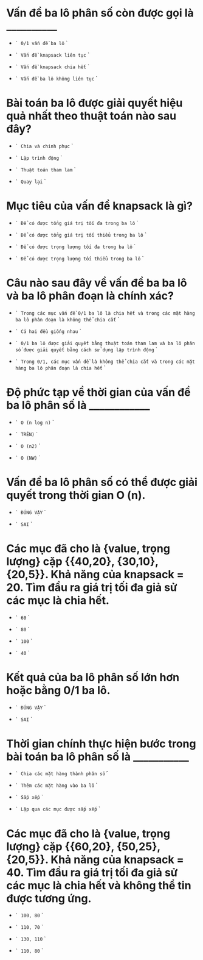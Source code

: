 # Vấn đề ba lô phân số còn được gọi là __________

- `` `
  0/1 vấn đề ba lô
  `` `

* `` `
  Vấn đề knapsack liên tục
  `` `

- `` `
  Vấn đề knapsack chia hết
  `` `

- `` `
  Vấn đề ba lô không liên tục
  `` `

# Bài toán ba lô được giải quyết hiệu quả nhất theo thuật toán nào sau đây?

- `` `
  Chia và chinh phục
  `` `

- `` `
  Lập trình động
  `` `

* `` `
  Thuật toán tham lam
  `` `

- `` `
  Quay lại
  `` `

# Mục tiêu của vấn đề knapsack là gì?

* `` `
  Để có được tổng giá trị tối đa trong ba lô
  `` `

- `` `
  Để có được tổng giá trị tối thiểu trong ba lô
  `` `

- `` `
  Để có được trọng lượng tối đa trong ba lô
  `` `

- `` `
  Để có được trọng lượng tối thiểu trong ba lô
  `` `

# Câu nào sau đây về vấn đề ba ba lô và ba lô phân đoạn là chính xác?

- `` `
  Trong các mục vấn đề 0/1 ba lô là chia hết và trong các mặt hàng ba lô phân đoạn là không thể chia cắt
  `` `

- `` `
  Cả hai đều giống nhau
  `` `

- `` `
  0/1 ba lô được giải quyết bằng thuật toán tham lam và ba lô phân số được giải quyết bằng cách sử dụng lập trình động
  `` `

* `` `
  Trong 0/1, các mục vấn đề là không thể chia cắt và trong các mặt hàng ba lô phân đoạn là chia hết
  `` `

# Độ phức tạp về thời gian của vấn đề ba lô phân số là ____________

* `` `
  O (n log n)
  `` `

- `` `
  TRÊN)
  `` `

- `` `
  O (n2)
  `` `

- `` `
  O (NW)
  `` `

# Vấn đề ba lô phân số có thể được giải quyết trong thời gian O (n).

* `` `
  ĐÚNG VẬY
  `` `

- `` `
  SAI
  `` `

# Các mục đã cho là {value, trọng lượng} cặp {{40,20}, {30,10}, {20,5}}. Khả năng của knapsack = 20. Tìm đầu ra giá trị tối đa giả sử các mục là chia hết.

* `` `
  60
  `` `

- `` `
  80
  `` `

- `` `
  100
  `` `

- `` `
  40
  `` `

# Kết quả của ba lô phân số lớn hơn hoặc bằng 0/1 ba lô.

* `` `
  ĐÚNG VẬY
  `` `

- `` `
  SAI
  `` `

# Thời gian chính thực hiện bước trong bài toán ba lô phân số là ___________

- `` `
  Chia các mặt hàng thành phân số
  `` `

- `` `
  Thêm các mặt hàng vào ba lô
  `` `

* `` `
  Sắp xếp
  `` `

- `` `
  Lặp qua các mục được sắp xếp
  `` `

# Các mục đã cho là {value, trọng lượng} cặp {{60,20}, {50,25}, {20,5}}. Khả năng của knapsack = 40. Tìm đầu ra giá trị tối đa giả sử các mục là chia hết và không thể tin được tương ứng.

- `` `
  100, 80
  `` `

- `` `
  110, 70
  `` `

- `` `
  130, 110
  `` `

* `` `
  110, 80
  `` `